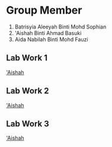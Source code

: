 # Group Member 
  1. Batrisyia Aleeyah Binti Mohd Sophian
  2. 'Aishah Binti Ahmad Basuki
  3. Aida Nabilah Binti Mohd Fauzi

## Lab Work 1
<a href="https://t.me/c/1268048899/34299?thread=33987"> 'Aishah </a>

## Lab Work 2
<a href="https://t.me/c/1268048899/34300?thread=33988"> 'Aishah </a>

## Lab Work 3
<a href="https://t.me/c/1268048899/37608?thread=34431"> 'Aishah </a>
